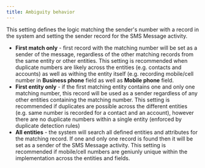 ```yaml
---
title: Ambiguity behavior
---
```


This setting defines the logic matching the sender's number with a record in the system and setting the sender record for the SMS Message activity.

* **First match only** - first record with the matching number will be set as a sender of the message, regardless of the other matching records from the same entity or other entities. This setting is recommended when duplicate numbers are likely across the entities (e.g. contacts and accounts) as well as withing the entity itself (e.g. recording mobile/cell number in **Business phone** field as well as **Mobile phone** field.
* **First entity only** - if the first matching entity contains one and only one matching number, this record will be used as a sender regardless of any other entities containing the matching number. This setting is recommended if duplicates are possible across the different entities (e.g. same number is recorded for a contact and an account), however there are no duplicate numbers within a single entity (enforced by duplicate detection rules)
* **All entities** - the system will search all defined entities and attributes for the matching record. If one and only one record is found then it will be set as a sender of the SMS Message activity. This setting is recommended if mobile/cell numbers are geniunly unique within the implementation across the entities and fields.